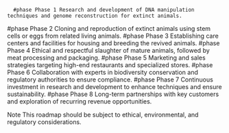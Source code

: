       #phase Phase 1 Research and development of DNA manipulation techniques and genome reconstruction for extinct animals.
#phase Phase 2 Cloning and reproduction of extinct animals using stem cells or eggs from related living animals.
#phase Phase 3 Establishing care centers and facilities for housing and breeding the revived animals.
#phase Phase 4 Ethical and respectful slaughter of mature animals, followed by meat processing and packaging.
#phase Phase 5 Marketing and sales strategies targeting high-end restaurants and specialized stores.
#phase Phase 6 Collaboration with experts in biodiversity conservation and regulatory authorities to ensure compliance.
#phase Phase 7 Continuous investment in research and development to enhance techniques and ensure sustainability.
#phase Phase 8 Long-term partnerships with key customers and exploration of recurring revenue opportunities.

Note This roadmap should be subject to ethical, environmental, and regulatory considerations.

